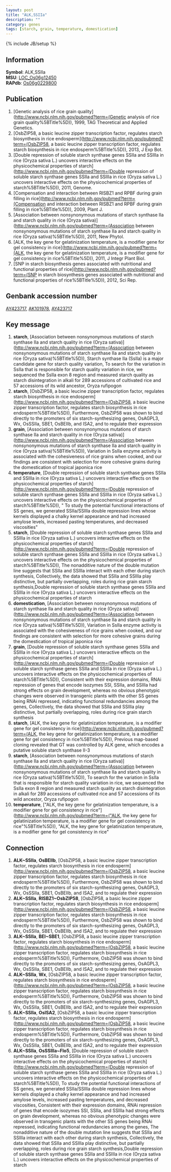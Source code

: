 ```yaml
---
layout: post
title: "ALK,SSIIa"
description: ""
category: genes
tags: [starch, grain, temperature, domestication]
---
```

{% include JB/setup %}

## Information
__Symbol__: ALK,SSIIa  
__MSU__: [LOC_Os06g12450](http://rice.plantbiology.msu.edu/cgi-bin/ORF_infopage.cgi?orf=LOC_Os06g12450)  
__RAPdb__: [Os06g0229800](http://rapdb.dna.affrc.go.jp/viewer/gbrowse_details/irgsp1?name=Os06g0229800)  

## Publication
1. [Genetic analysis of rice grain quality](http://www.ncbi.nlm.nih.gov/pubmed?term=(Genetic analysis of rice grain quality%5BTitle%5D)), 1999, TAG Theoretical and Applied Genetics.
2. [OsbZIP58, a basic leucine zipper transcription factor, regulates starch biosynthesis in rice endosperm](http://www.ncbi.nlm.nih.gov/pubmed?term=(OsbZIP58, a basic leucine zipper transcription factor, regulates starch biosynthesis in rice endosperm%5BTitle%5D)), 2013, J Exp Bot.
3. [Double repression of soluble starch synthase genes SSIIa and SSIIIa in rice (Oryza sativa L.) uncovers interactive effects on the physicochemical properties of starch](http://www.ncbi.nlm.nih.gov/pubmed?term=(Double repression of soluble starch synthase genes SSIIa and SSIIIa in rice (Oryza sativa L.) uncovers interactive effects on the physicochemical properties of starch%5BTitle%5D)), 2011, Genome.
4. [Compensation and interaction between RISBZ1 and RPBF during grain filling in rice](http://www.ncbi.nlm.nih.gov/pubmed?term=(Compensation and interaction between RISBZ1 and RPBF during grain filling in rice%5BTitle%5D)), 2009, Plant J.
5. [Association between nonsynonymous mutations of starch synthase IIa and starch quality in rice (Oryza sativa)](http://www.ncbi.nlm.nih.gov/pubmed?term=(Association between nonsynonymous mutations of starch synthase IIa and starch quality in rice (Oryza sativa)%5BTitle%5D)), 2011, New Phytol.
6. [ALK, the key gene for gelatinization temperature, is a modifier gene for gel consistency in rice](http://www.ncbi.nlm.nih.gov/pubmed?term=(ALK, the key gene for gelatinization temperature, is a modifier gene for gel consistency in rice%5BTitle%5D)), 2011, J Integr Plant Biol.
7. [SNP in starch biosynthesis genes associated with nutritional and functional properties of rice](http://www.ncbi.nlm.nih.gov/pubmed?term=(SNP in starch biosynthesis genes associated with nutritional and functional properties of rice%5BTitle%5D)), 2012, Sci Rep.

## Genbank accession number
[AY423717](http://www.ncbi.nlm.nih.gov/nuccore/AY423717), [AK101978](http://www.ncbi.nlm.nih.gov/nuccore/AK101978), [AY423717](http://www.ncbi.nlm.nih.gov/nuccore/AY423717)

## Key message
1. __starch__, [Association between nonsynonymous mutations of starch synthase IIa and starch quality in rice (Oryza sativa)](http://www.ncbi.nlm.nih.gov/pubmed?term=(Association between nonsynonymous mutations of starch synthase IIa and starch quality in rice (Oryza sativa)%5BTitle%5D)),  Starch synthase IIa (SsIIa) is a major candidate gene for starch quality variation, To search for the variation in SsIIa that is responsible for starch quality variation in rice, we sequenced the SsIIa exon 8 region and measured starch quality as starch disintegration in alkali for 289 accessions of cultivated rice and 57 accessions of its wild ancestor, Oryza rufipogon
2. __starch__, [OsbZIP58, a basic leucine zipper transcription factor, regulates starch biosynthesis in rice endosperm](http://www.ncbi.nlm.nih.gov/pubmed?term=(OsbZIP58, a basic leucine zipper transcription factor, regulates starch biosynthesis in rice endosperm%5BTitle%5D)),  Furthermore, OsbZIP58 was shown to bind directly to the promoters of six starch-synthesizing genes, OsAGPL3, Wx, OsSSIIa, SBE1, OsBEIIb, and ISA2, and to regulate their expression
3. __grain__, [Association between nonsynonymous mutations of starch synthase IIa and starch quality in rice (Oryza sativa)](http://www.ncbi.nlm.nih.gov/pubmed?term=(Association between nonsynonymous mutations of starch synthase IIa and starch quality in rice (Oryza sativa)%5BTitle%5D)),  Variation in SsIIa enzyme activity is associated with the cohesiveness of rice grains when cooked, and our findings are consistent with selection for more cohesive grains during the domestication of tropical japonica rice
4. __temperature__, [Double repression of soluble starch synthase genes SSIIa and SSIIIa in rice (Oryza sativa L.) uncovers interactive effects on the physicochemical properties of starch](http://www.ncbi.nlm.nih.gov/pubmed?term=(Double repression of soluble starch synthase genes SSIIa and SSIIIa in rice (Oryza sativa L.) uncovers interactive effects on the physicochemical properties of starch%5BTitle%5D)), " To study the potential functional interactions of SS genes, we generated SSIIa/SSIIIa double repression lines whose kernels displayed a chalky kernel appearance and had increased amylose levels, increased pasting temperatures, and decreased viscosities"
5. __starch__, [Double repression of soluble starch synthase genes SSIIa and SSIIIa in rice (Oryza sativa L.) uncovers interactive effects on the physicochemical properties of starch](http://www.ncbi.nlm.nih.gov/pubmed?term=(Double repression of soluble starch synthase genes SSIIa and SSIIIa in rice (Oryza sativa L.) uncovers interactive effects on the physicochemical properties of starch%5BTitle%5D)),  The nonadditive nature of the double mutation line suggests that SSIIa and SSIIIa interact with each other during starch synthesis, Collectively, the data showed that SSIIa and SSIIIa play distinctive, but partially overlapping, roles during rice grain starch synthesis,Double repression of soluble starch synthase genes SSIIa and SSIIIa in rice (Oryza sativa L.) uncovers interactive effects on the physicochemical properties of starch
6. __domestication__, [Association between nonsynonymous mutations of starch synthase IIa and starch quality in rice (Oryza sativa)](http://www.ncbi.nlm.nih.gov/pubmed?term=(Association between nonsynonymous mutations of starch synthase IIa and starch quality in rice (Oryza sativa)%5BTitle%5D)),  Variation in SsIIa enzyme activity is associated with the cohesiveness of rice grains when cooked, and our findings are consistent with selection for more cohesive grains during the domestication of tropical japonica rice
7. __grain__, [Double repression of soluble starch synthase genes SSIIa and SSIIIa in rice (Oryza sativa L.) uncovers interactive effects on the physicochemical properties of starch](http://www.ncbi.nlm.nih.gov/pubmed?term=(Double repression of soluble starch synthase genes SSIIa and SSIIIa in rice (Oryza sativa L.) uncovers interactive effects on the physicochemical properties of starch%5BTitle%5D)),  Consistent with their expression domains, RNAi repression of genes that encode isozymes SSI, SSIIa, and SSIIIa had strong effects on grain development, whereas no obvious phenotypic changes were observed in transgenic plants with the other SS genes being RNAi repressed, indicating functional redundancies among the genes, Collectively, the data showed that SSIIa and SSIIIa play distinctive, but partially overlapping, roles during rice grain starch synthesis
8. __starch__, [ALK, the key gene for gelatinization temperature, is a modifier gene for gel consistency in rice](http://www.ncbi.nlm.nih.gov/pubmed?term=(ALK, the key gene for gelatinization temperature, is a modifier gene for gel consistency in rice%5BTitle%5D)),  Previous map-based cloning revealed that GT was controlled by ALK gene, which encodes a putative soluble starch synthase II-3
9. __starch__, [Association between nonsynonymous mutations of starch synthase IIa and starch quality in rice (Oryza sativa)](http://www.ncbi.nlm.nih.gov/pubmed?term=(Association between nonsynonymous mutations of starch synthase IIa and starch quality in rice (Oryza sativa)%5BTitle%5D)),  To search for the variation in SsIIa that is responsible for starch quality variation in rice, we sequenced the SsIIa exon 8 region and measured starch quality as starch disintegration in alkali for 289 accessions of cultivated rice and 57 accessions of its wild ancestor, Oryza rufipogon
10. __temperature__, ["ALK, the key gene for gelatinization temperature, is a modifier gene for gel consistency in rice"](http://www.ncbi.nlm.nih.gov/pubmed?term=("ALK, the key gene for gelatinization temperature, is a modifier gene for gel consistency in rice"%5BTitle%5D)), "ALK, the key gene for gelatinization temperature, is a modifier gene for gel consistency in rice"

## Connection
1. __ALK~SSIIa__, __OsBEIIb__, [OsbZIP58, a basic leucine zipper transcription factor, regulates starch biosynthesis in rice endosperm](http://www.ncbi.nlm.nih.gov/pubmed?term=(OsbZIP58, a basic leucine zipper transcription factor, regulates starch biosynthesis in rice endosperm%5BTitle%5D)),  Furthermore, OsbZIP58 was shown to bind directly to the promoters of six starch-synthesizing genes, OsAGPL3, Wx, OsSSIIa, SBE1, OsBEIIb, and ISA2, and to regulate their expression
2. __ALK~SSIIa__, __RISBZ1~OsbZIP58__, [OsbZIP58, a basic leucine zipper transcription factor, regulates starch biosynthesis in rice endosperm](http://www.ncbi.nlm.nih.gov/pubmed?term=(OsbZIP58, a basic leucine zipper transcription factor, regulates starch biosynthesis in rice endosperm%5BTitle%5D)),  Furthermore, OsbZIP58 was shown to bind directly to the promoters of six starch-synthesizing genes, OsAGPL3, Wx, OsSSIIa, SBE1, OsBEIIb, and ISA2, and to regulate their expression
3. __ALK~SSIIa__, __BEI~SBE1__, [OsbZIP58, a basic leucine zipper transcription factor, regulates starch biosynthesis in rice endosperm](http://www.ncbi.nlm.nih.gov/pubmed?term=(OsbZIP58, a basic leucine zipper transcription factor, regulates starch biosynthesis in rice endosperm%5BTitle%5D)),  Furthermore, OsbZIP58 was shown to bind directly to the promoters of six starch-synthesizing genes, OsAGPL3, Wx, OsSSIIa, SBE1, OsBEIIb, and ISA2, and to regulate their expression
4. __ALK~SSIIa__, __Wx__, [OsbZIP58, a basic leucine zipper transcription factor, regulates starch biosynthesis in rice endosperm](http://www.ncbi.nlm.nih.gov/pubmed?term=(OsbZIP58, a basic leucine zipper transcription factor, regulates starch biosynthesis in rice endosperm%5BTitle%5D)),  Furthermore, OsbZIP58 was shown to bind directly to the promoters of six starch-synthesizing genes, OsAGPL3, Wx, OsSSIIa, SBE1, OsBEIIb, and ISA2, and to regulate their expression
5. __ALK~SSIIa__, __OsISA2__, [OsbZIP58, a basic leucine zipper transcription factor, regulates starch biosynthesis in rice endosperm](http://www.ncbi.nlm.nih.gov/pubmed?term=(OsbZIP58, a basic leucine zipper transcription factor, regulates starch biosynthesis in rice endosperm%5BTitle%5D)),  Furthermore, OsbZIP58 was shown to bind directly to the promoters of six starch-synthesizing genes, OsAGPL3, Wx, OsSSIIa, SBE1, OsBEIIb, and ISA2, and to regulate their expression
6. __ALK~SSIIa__, __OsSSIIIa~Flo5__, [Double repression of soluble starch synthase genes SSIIa and SSIIIa in rice (Oryza sativa L.) uncovers interactive effects on the physicochemical properties of starch](http://www.ncbi.nlm.nih.gov/pubmed?term=(Double repression of soluble starch synthase genes SSIIa and SSIIIa in rice (Oryza sativa L.) uncovers interactive effects on the physicochemical properties of starch%5BTitle%5D)),  To study the potential functional interactions of SS genes, we generated SSIIa/SSIIIa double repression lines whose kernels displayed a chalky kernel appearance and had increased amylose levels, increased pasting temperatures, and decreased viscosities, Consistent with their expression domains, RNAi repression of genes that encode isozymes SSI, SSIIa, and SSIIIa had strong effects on grain development, whereas no obvious phenotypic changes were observed in transgenic plants with the other SS genes being RNAi repressed, indicating functional redundancies among the genes, The nonadditive nature of the double mutation line suggests that SSIIa and SSIIIa interact with each other during starch synthesis, Collectively, the data showed that SSIIa and SSIIIa play distinctive, but partially overlapping, roles during rice grain starch synthesis,Double repression of soluble starch synthase genes SSIIa and SSIIIa in rice (Oryza sativa L.) uncovers interactive effects on the physicochemical properties of starch


